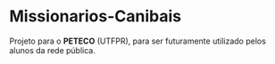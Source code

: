 # Missionarios-Canibais
Projeto para o <b>PETECO</b> (UTFPR), para ser futuramente utilizado pelos alunos da rede pública.
